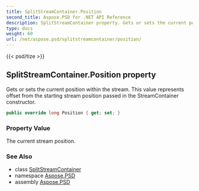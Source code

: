 ```yaml
---
title: SplitStreamContainer.Position
second_title: Aspose.PSD for .NET API Reference
description: SplitStreamContainer property. Gets or sets the current position within the stream. This value represents offset from the starting stream position passed in the StreamContainer constructor
type: docs
weight: 60
url: /net/aspose.psd/splitstreamcontainer/position/
---
```

{{< psd/tize >}}
## SplitStreamContainer.Position property

Gets or sets the current position within the stream. This value represents offset from the starting stream position passed in the StreamContainer constructor.

```csharp
public override long Position { get; set; }
```

### Property Value

The current stream position.

### See Also

* class [SplitStreamContainer](../)
* namespace [Aspose.PSD](../../../aspose.psd/)
* assembly [Aspose.PSD](../../../)



